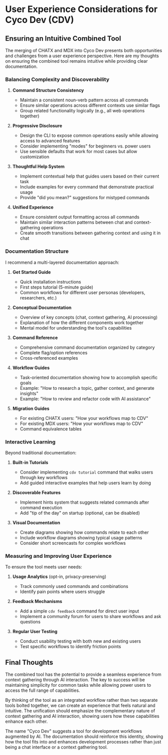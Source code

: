 # User Experience Considerations for Cyco Dev (CDV)

## Ensuring an Intuitive Combined Tool

The merging of CHATX and MDX into Cyco Dev presents both opportunities and challenges from a user experience perspective. Here are my thoughts on ensuring the combined tool remains intuitive while providing clear documentation.

### Balancing Complexity and Discoverability

1. **Command Structure Consistency**
   - Maintain a consistent noun-verb pattern across all commands
   - Ensure similar operations across different contexts use similar flags
   - Group related functionality logically (e.g., all web operations together)

2. **Progressive Disclosure**
   - Design the CLI to expose common operations easily while allowing access to advanced features
   - Consider implementing "modes" for beginners vs. power users
   - Use sensible defaults that work for most cases but allow customization

3. **Thoughtful Help System**
   - Implement contextual help that guides users based on their current task
   - Include examples for every command that demonstrate practical usage
   - Provide "did you mean?" suggestions for mistyped commands

4. **Unified Experience**
   - Ensure consistent output formatting across all commands
   - Maintain similar interaction patterns between chat and context-gathering operations
   - Create smooth transitions between gathering context and using it in chat

### Documentation Structure

I recommend a multi-layered documentation approach:

1. **Get Started Guide**
   - Quick installation instructions
   - First steps tutorial (5-minute guide)
   - Common workflows for different user personas (developers, researchers, etc.)

2. **Conceptual Documentation**
   - Overview of key concepts (chat, context gathering, AI processing)
   - Explanation of how the different components work together
   - Mental model for understanding the tool's capabilities

3. **Command Reference**
   - Comprehensive command documentation organized by category
   - Complete flag/option references
   - Cross-referenced examples

4. **Workflow Guides**
   - Task-oriented documentation showing how to accomplish specific goals
   - Example: "How to research a topic, gather context, and generate insights"
   - Example: "How to review and refactor code with AI assistance"

5. **Migration Guides**
   - For existing CHATX users: "How your workflows map to CDV"
   - For existing MDX users: "How your workflows map to CDV"
   - Command equivalence tables

### Interactive Learning

Beyond traditional documentation:

1. **Built-in Tutorials**
   - Consider implementing `cdv tutorial` command that walks users through key workflows
   - Add guided interactive examples that help users learn by doing

2. **Discoverable Features**
   - Implement hints system that suggests related commands after command execution
   - Add "tip of the day" on startup (optional, can be disabled)

3. **Visual Documentation**
   - Create diagrams showing how commands relate to each other
   - Include workflow diagrams showing typical usage patterns
   - Consider short screencasts for complex workflows

### Measuring and Improving User Experience

To ensure the tool meets user needs:

1. **Usage Analytics** (opt-in, privacy-preserving)
   - Track commonly used commands and combinations
   - Identify pain points where users struggle

2. **Feedback Mechanisms**
   - Add a simple `cdv feedback` command for direct user input
   - Implement a community forum for users to share workflows and ask questions

3. **Regular User Testing**
   - Conduct usability testing with both new and existing users
   - Test specific workflows to identify friction points

## Final Thoughts

The combined tool has the potential to provide a seamless experience from context gathering through AI interaction. The key to success will be maintaining simplicity for common tasks while allowing power users to access the full range of capabilities.

By thinking of the tool as an integrated workflow rather than two separate tools bolted together, we can create an experience that feels natural and intuitive. The unification should emphasize the complementary nature of context gathering and AI interaction, showing users how these capabilities enhance each other.

The name "Cyco Dev" suggests a tool for development workflows augmented by AI. The documentation should reinforce this identity, showing how the tool fits into and enhances development processes rather than just being a chat interface or a context gathering tool.